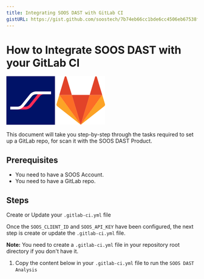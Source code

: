 ```yaml
---
title: Integrating SOOS DAST with GitLab CI
gistURL: https://gist.github.com/soostech/7b74eb66cc1bde6cc4506eb67538fc14
---
```


# How to Integrate SOOS DAST with your GitLab CI

<img src="../assets/img/SOOS-Icon.png" alt="SOOS" width="128" height="128">
<img src="../assets/img/gitlab.png" alt="GitLab" width="128" height="128">

This document will take you step-by-step through the tasks required to set up a GitLab repo, for scan it with the SOOS DAST Product.
## Prerequisites

- You need to have a SOOS Account.
- You need to have a GitLab repo.

## Steps

<summary class='section-title'>Create or Update your <code>.gitlab-ci.yml</code> file</summary>

Once the `SOOS_CLIENT_ID` and `SOOS_API_KEY` have been configured, the next step is create or update the `.gitlab-ci.yml` file.

**Note:** You need to create a `.gitlab-ci.yml` file in your repository root directory if you don't have it.

1. Copy the content below in your `.gitlab-ci.yml` file to run the `SOOS DAST Analysis`


<script src="https://gist.github.com/soostech/7b74eb66cc1bde6cc4506eb67538fc14.js"></script>

